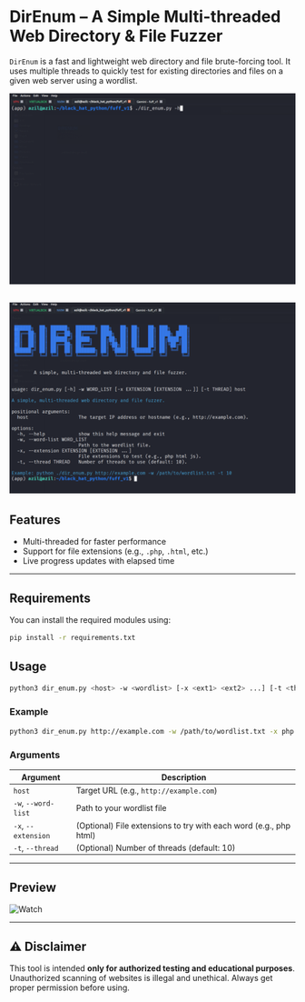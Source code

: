 # DirEnum – A Simple Multi-threaded Web Directory & File Fuzzer

`DirEnum` is a fast and lightweight web directory and file brute-forcing tool. It uses multiple threads to quickly test for existing directories and files on a given web server using a wordlist.

![Help Menu](assets/image1.png)

![Running The Script](assets/image2.png)
---

## Features

* Multi-threaded for faster performance
* Support for file extensions (e.g., `.php`, `.html`, etc.)
* Live progress updates with elapsed time

---

## Requirements

You can install the required modules using:

```bash
pip install -r requirements.txt
```

## Usage

```bash
python3 dir_enum.py <host> -w <wordlist> [-x <ext1> <ext2> ...] [-t <threads>]
```

### Example

```bash
python3 dir_enum.py http://example.com -w /path/to/wordlist.txt -x php html js -t 20
```

### Arguments

| Argument            | Description                                                       |
| ------------------- | ----------------------------------------------------------------- |
| `host`              | Target URL (e.g., `http://example.com`)                           |
| `-w`, `--word-list` | Path to your wordlist file                                        |
| `-x`, `--extension` | (Optional) File extensions to try with each word (e.g., php html) |
| `-t`, `--thread`    | (Optional) Number of threads (default: 10)                        |

---

## Preview
![Watch]([assets/video.mp4](https://github.com/user-attachments/assets/your-video-id.mp4))

---

## ⚠️ Disclaimer

This tool is intended **only for authorized testing and educational purposes**. Unauthorized scanning of websites is illegal and unethical. Always get proper permission before using.
